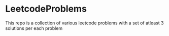 # LeetcodeProblems

This repo is a collection of various leetcode problems with a set of atleast 3 solutions per each problem

